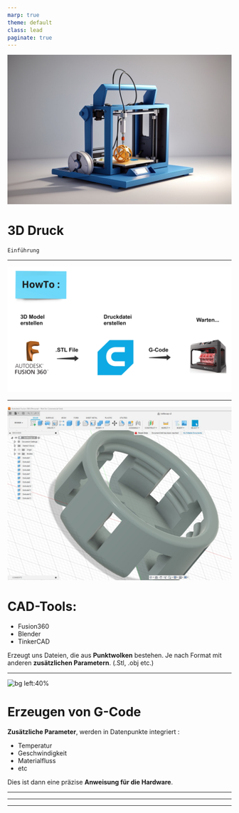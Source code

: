 ```yaml
---
marp: true
theme: default
class: lead
paginate: true         
---
```

<!-- Settings -->
<!-- backgroundColor: white -->
<!-- _color: black -->

<!-- Beginn der Folie 1 -->
![bg ](https://github.com/Nr44suessauer/MarkdownSheets/blob/main/Presentations/Pictures/3D_Animation_Style_create_me_a_slide_for_a_powerpoint_xwhere_yo_3.jpg?raw=true)   <!-- 3D-Drucker Bild -->

# 3D Druck 
    Einführung

--- 
<!-- Beginn der Folie 2 -->
![bg ](https://github.com/Nr44suessauer/MarkdownSheets/blob/main/Presentations/Pictures/slideAblauf3Ddrucken.jpg.jpg?raw=true)   <!-- slide from miroboard -->

---
<!-- Beginn der Folie 3 -->

![bg left:55%](https://github.com/Nr44suessauer/MarkdownSheets/blob/main/Presentations/Pictures/bottle3Dprintmodel.jpg?raw=true)

# CAD-Tools:
- Fusion360
- Blender
- TinkerCAD

Erzeugt uns Dateien, die aus **Punktwolken** bestehen. 
Je nach Format mit anderen **zusätzlichen Parametern**.
(.Stl, .obj etc.)

<!-- Demo: Würfel generieren und als .stl exportieren -->


---
<!-- Beginn der Folie 5 -->
![bg left:40%](https://media2.giphy.com/media/v1.Y2lkPTc5MGI3NjExdjBwcTRsaThkMXU4bnJsMDFrNWdldWlxcmZnYTJwc3RqN2J1MWxwNyZlcD12MV9pbnRlcm5hbF9naWZfYnlfaWQmY3Q9Zw/UgtnuvUvEQkncqZpww/giphy.gif)

# Erzeugen von G-Code
**Zusätzliche Parameter**, werden in Datenpunkte integriert :
- Temperatur
- Geschwindigkeit
- Materialfluss
- etc

Dies ist dann eine präzise **Anweisung für die Hardware**.
<!-- Je Nach Hardware = G Command Palette  & Genormte Befehle -->

---
<!-- Beginn der Folie 6 -->

---
<!-- Beginn der Folie 7 -->


---